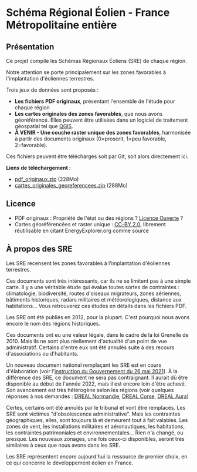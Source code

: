 # Schéma Régional Éolien - France Métropolitaine entière

## Présentation

Ce projet compile les Schémas Régionaux Éoliens (SRE) de chaque région.

Notre attention se porte principalement sur les zones favorables à l'implantation d'éoliennes terrestres.

Trois jeux de données sont proposés :

- **Les fichiers PDF originaux**, présentant l'ensemble de l'étude pour chaque région
- **Les cartes originales des zones favorables**, que nous avons géoréférencé. Elles peuvent être utilisées dans un logiciel de traitement géospatial tel que [QGIS](https://www.qgis.org).
- **À VENIR - Une couche raster unique des zones favorables**, harmonisée à partir des documents originaux (0=proscrit, 1=peu favorable, 2=favorable).

Ces fichiers peuvent être téléchargés soit par Git, soit alors directement ici.

**Liens de téléchargement :**

- [pdf_originaux.zip](https://energyexplorer.s3.fr-par.scw.cloud/pdf_originaux.1f3b3146c192a01611da4c9f0a029895de30ae5f13684b48b59d5dffcd506061.zip) (228Mo)
- [cartes_originales_georeferencees.zip](https://energyexplorer.s3.fr-par.scw.cloud/cartes_originales_georeferencees.5e77a129bdd72e0855ef5083ec80f385ff7675566971482d239662b097cc7fa8.zip) (288Mo)

## Licence

- PDF originaux : Propriété de l'état ou des régions ? [Licence Ouverte](https://www.etalab.gouv.fr/licence-ouverte-open-licence/) ?
- Cartes géoréférencées et raster unique : [CC-BY 2.0](https://creativecommons.org/licenses/by/2.0/), librement réutilisable en citant EnergyExplorer.org comme source

## À propos des SRE

Les SRE recensent les zones favorables à l'implantation d'éoliennes terrestres.

Ces documents sont très intéressants, car ils ne se limitent pas à une simple carte. Il y a une véritable étude qui évalue toutes sortes de contraintes  : climatologie, biodiversité, routes d'oiseaux migrateurs, zones aériennes, bâtiments historiques, radars militaires et météorologiques, distance aux habitations... Vous retrouverez ces études en détails dans les fichiers PDF.

Les SRE ont été publiés en 2012, pour la plupart. C'est pourquoi nous avons encore le nom des régions historiques.

Ces documents ont eu une valeur légale, dans le cadre de la loi Grenelle de 2010. Mais ils ne sont plus réellement d'actualité d'un point de vue administratif. Certains d'entre eux ont été annulés suite à des recours d'associations ou d'habitants.

Un nouveau document national remplaçant les SRE est en cours d'élaboration (voir l'[instruction du Gouvernement du 26 mai 2021](https://www.legifrance.gouv.fr/download/pdf/circ?id=45178)). À la différence des SRE, ce document ne sera pas contraignant. Il aurait dû être disponible au début de l'année 2022, mais il est encore loin d'être achevé. Son avancement est très hétérogène selon les régions (voir quelques réponses à nos demandes : [DREAL Normandie](https://madada.fr/demande/cartographie_des_zones_favorable_4#incoming-1726), [DREAL Corse](https://madada.fr/demande/cartographie_des_zones_favorable_13#incoming-1722), [DREAL Aura](https://madada.fr/demande/cartographie_des_zones_favorable_6#incoming-1721))

Certes, certains ont été annulés par le tribunal et vont être remplacés. Les SRE sont victimes "d'obsolescence administrative". Mais les contraintes géographiques, elles, sont toujours là et demeurent tout à fait valables. Les zones de vent, les installations militaires et aéronautiques, les habitations, les contraintes patrimoniales et environnementales... Rien n'a changé, ou presque. Les nouveaux zonages, une fois ceux-ci disponibles, seront très similaires à ceux que nous avons dans les SRE.

Les SRE représentent encore aujourd'hui la ressource de premier choix, en ce qui concerne le développement éolien en France.
